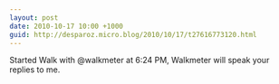 ```yaml
---
layout: post
date: 2010-10-17 10:00 +1000
guid: http://desparoz.micro.blog/2010/10/17/t27616773120.html
---
```

Started Walk with @walkmeter at 6:24 PM, Walkmeter will speak your replies to me.
